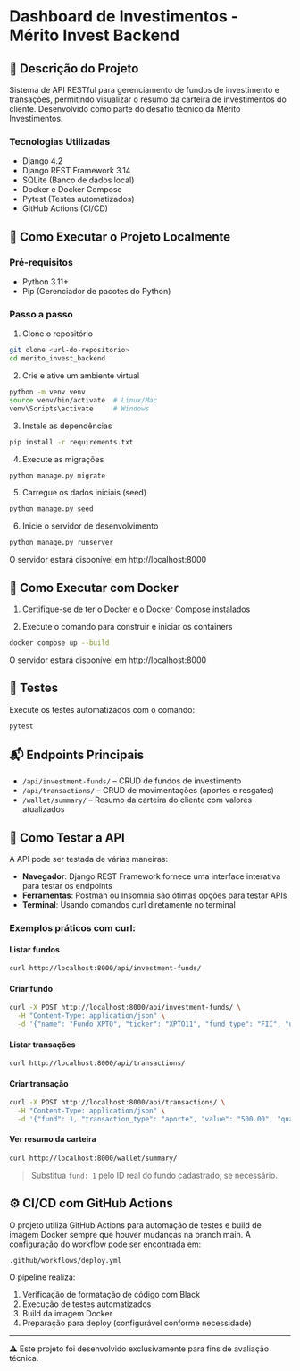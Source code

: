 # Dashboard de Investimentos - Mérito Invest Backend

## 📘 Descrição do Projeto
Sistema de API RESTful para gerenciamento de fundos de investimento e transações, permitindo visualizar o resumo da carteira de investimentos do cliente. Desenvolvido como parte do desafio técnico da Mérito Investimentos.

### Tecnologias Utilizadas
- Django 4.2
- Django REST Framework 3.14
- SQLite (Banco de dados local)
- Docker e Docker Compose
- Pytest (Testes automatizados)
- GitHub Actions (CI/CD)

## 🚀 Como Executar o Projeto Localmente

### Pré-requisitos
- Python 3.11+
- Pip (Gerenciador de pacotes do Python)

### Passo a passo

1. Clone o repositório
```bash
git clone <url-do-repositorio>
cd merito_invest_backend
```

2. Crie e ative um ambiente virtual
```bash
python -m venv venv
source venv/bin/activate  # Linux/Mac
venv\Scripts\activate     # Windows
```

3. Instale as dependências
```bash
pip install -r requirements.txt
```

4. Execute as migrações
```bash
python manage.py migrate
```

5. Carregue os dados iniciais (seed)
```bash
python manage.py seed
```

6. Inicie o servidor de desenvolvimento
```bash
python manage.py runserver
```

O servidor estará disponível em http://localhost:8000

## 🐳 Como Executar com Docker

1. Certifique-se de ter o Docker e o Docker Compose instalados

2. Execute o comando para construir e iniciar os containers
```bash
docker compose up --build
```

O servidor estará disponível em http://localhost:8000

## 🧪 Testes

Execute os testes automatizados com o comando:
```bash
pytest
```

## 📬 Endpoints Principais

- `/api/investment-funds/` – CRUD de fundos de investimento
- `/api/transactions/` – CRUD de movimentações (aportes e resgates)
- `/wallet/summary/` – Resumo da carteira do cliente com valores atualizados

## 📡 Como Testar a API

A API pode ser testada de várias maneiras:

- **Navegador**: Django REST Framework fornece uma interface interativa para testar os endpoints
- **Ferramentas**: Postman ou Insomnia são ótimas opções para testar APIs
- **Terminal**: Usando comandos curl diretamente no terminal

### Exemplos práticos com curl:

#### Listar fundos
```bash
curl http://localhost:8000/api/investment-funds/
```

#### Criar fundo
```bash
curl -X POST http://localhost:8000/api/investment-funds/ \
  -H "Content-Type: application/json" \
  -d '{"name": "Fundo XPTO", "ticker": "XPTO11", "fund_type": "FII", "unit_price": "100.00"}'
```

#### Listar transações
```bash
curl http://localhost:8000/api/transactions/
```

#### Criar transação
```bash
curl -X POST http://localhost:8000/api/transactions/ \
  -H "Content-Type: application/json" \
  -d '{"fund": 1, "transaction_type": "aporte", "value": "500.00", "quantity": "5", "date": "2025-05-11"}'
```

#### Ver resumo da carteira
```bash
curl http://localhost:8000/wallet/summary/
```

> Substitua `fund: 1` pelo ID real do fundo cadastrado, se necessário.

## ⚙️ CI/CD com GitHub Actions

O projeto utiliza GitHub Actions para automação de testes e build de imagem Docker sempre que houver mudanças na branch main. A configuração do workflow pode ser encontrada em:

`.github/workflows/deploy.yml`

O pipeline realiza:
1. Verificação de formatação de código com Black
2. Execução de testes automatizados
3. Build da imagem Docker
4. Preparação para deploy (configurável conforme necessidade)

---

⚠️ Este projeto foi desenvolvido exclusivamente para fins de avaliação técnica.
